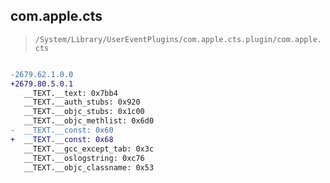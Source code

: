 ## com.apple.cts

> `/System/Library/UserEventPlugins/com.apple.cts.plugin/com.apple.cts`

```diff

-2679.62.1.0.0
+2679.80.5.0.1
   __TEXT.__text: 0x7bb4
   __TEXT.__auth_stubs: 0x920
   __TEXT.__objc_stubs: 0x1c00
   __TEXT.__objc_methlist: 0x6d0
-  __TEXT.__const: 0x60
+  __TEXT.__const: 0x68
   __TEXT.__gcc_except_tab: 0x3c
   __TEXT.__oslogstring: 0xc76
   __TEXT.__objc_classname: 0x53

```
